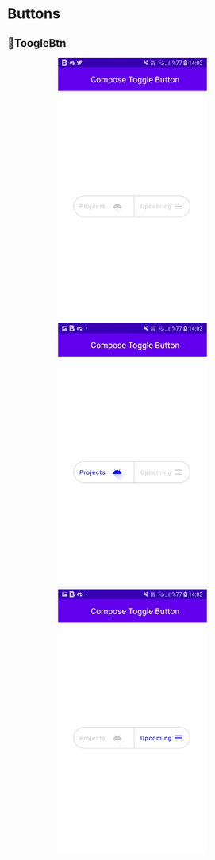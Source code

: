 # Buttons

## 💫ToogleBtn
<p align="center">
  <img src="images/ts1.jpg" width="300" />
  <img src="images/ts2.jpg" width="300" />
  <img src="images/ts3.jpg" width="300" />
</p>
